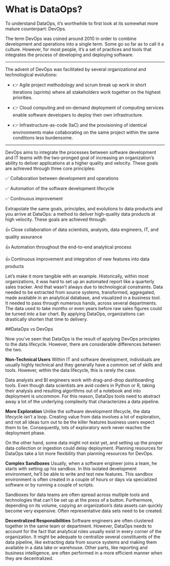 # What is DataOps?

To understand DataOps, it’s worthwhile to first look at its somewhat more mature counterpart: DevOps.

The term DevOps was coined around 2010 in order to combine development and operations into a single term. Some go so far as to call it a culture. However, for most people, it’s a set of practices and tools that integrates the process of developing and deploying software.

---

The advent of DevOps was facilitated by several organizational and technological evolutions:

  - :point_right: Agile project methodology and scrum break up work in short iterations (sprints) where all stakeholders work together on the highest priorities.

  - :point_right: Cloud computing and on-demand deployment of computing services enable software developers to deploy their own infrastructure.

  - :point_right: Infrastructure-as-code (IaC) and the provisioning of identical environments make collaborating on the same project within the same conditions less burdensome.

---

DevOps aims to integrate the processes between software development and IT teams with the two-pronged goal of increasing an organization’s ability to deliver applications at a higher quality and velocity. These goals are achieved through three core principles:

  :white_check_mark: Collaboration between development and operations

  :white_check_mark: Automation of the software development lifecycle

  :white_check_mark: Continuous improvement

Extrapolate the same goals, principles, and evolutions to data products and you arrive at DataOps: a method to deliver high-quality data products at high velocity. These goals are achieved through:

  :+1: Close collaboration of data scientists, analysts, data engineers, IT, and quality assurance

  :+1: Automation throughout the end-to-end analytical process

  :+1: Continuous improvement and integration of new features into data products

Let’s make it more tangible with an example. Historically, within most organizations, it was hard to set up an automated report like a quarterly sales tracker. And that wasn’t always due to technological constraints. Data needed to be extracted from source systems, transformed, aggregated, made available in an analytical database, and visualized in a business tool. It needed to pass through numerous hands, across several departments. The data used to take months or even years before raw sales figures could be turned into a bar chart. By applying DataOps, organizations can drastically shorten that time to delivery.

##DataOps vs DevOps

Now you’ve seen that DataOps is the result of applying DevOps principles to the data lifecycle. However, there are considerable differences between the two.

**Non-Technical Users**
Within IT and software development, individuals are usually highly technical and they generally have a common set of skills and tools. However, within the data lifecycle, this is rarely the case.

Data analysts and BI engineers work with drag-and-drop dashboarding tools. Even though data scientists are avid coders in Python or R, taking their analysis and resulting algorithms out of a notebook and into deployment is uncommon. For this reason, DataOps tools need to abstract away a lot of the underlying complexity that characterizes a data pipeline.

**More Exploration**
Unlike the software development lifecycle, the data lifecycle isn’t a loop. Creating value from data involves a lot of exploration, and not all ideas turn out to be the killer features business users expect them to be. Consequently, lots of exploratory work never reaches the deployment phase.

On the other hand, some data might not exist yet, and setting up the proper data collection or ingestion could delay deployment. Planning resources for DataOps take a lot more flexibility than planning resources for DevOps.

**Complex Sandboxes**
Usually, when a software engineer joins a team, he starts with setting up his sandbox. In this isolated development environment, he’ll be able to write and test new features. This sandbox environment is often created in a couple of hours or days via specialized software or by running a couple of scripts.

Sandboxes for data teams are often spread across multiple tools and technologies that can’t be set up at the press of a button. Furthermore, depending on its volume, copying an organization’s data assets can quickly become very expensive. Often representative data sets need to be created.

**Decentralized Responsibilities**
Software engineers are often clustered together in the same team or department. However, DataOps needs to account for the fact that analytical roles usually exist in every corner of the organization. It might be adequate to centralize several constituents of the data pipeline, like extracting data from source systems and making them available in a data lake or warehouse. Other parts, like reporting and business intelligence, are often performed in a more efficient manner when they are decentralized.

